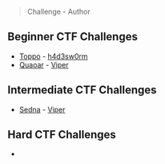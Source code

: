 > Challenge - Author

## Beginner CTF Challenges
 - [Toppo]  - [h4d3sw0rm]
 - [Quaoar] - [Viper]
 
## Intermediate CTF Challenges
 - [Sedna] - [Viper]

## Hard CTF Challenges
 - 
 
 [Toppo]: <https://github.com/kieran-walker-0/ctf-walkthroughs/blob/master/Beginner/Toppo.md>
 [Quaoar]: <https://github.com/kieran-walker-0/ctf-walkthroughs/blob/master/Beginner/Quaoar.md>
 [Sedna]: <https://github.com/kieran-walker-0/ctf-walkthroughs/blob/master/Intermediate/Sedna.md>
 [h4d3sw0rm]: <https://twitter.com/h4d3sw0rm>
 [Viper]: <https://twitter.com/ViperBlackSkull>
